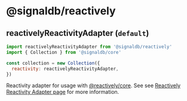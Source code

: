 # @signaldb/reactively

## reactivelyReactivityAdapter (`default`)

```js
import reactivelyReactivityAdapter from '@signaldb/reactively'
import { Collection } from '@signaldb/core'

const collection = new Collection({
  reactivity: reactivelyReactivityAdapter,
})
```

Reactivity adapter for usage with [@reactively/core](https://github.com/modderme123/reactively). See see [Reactively Reactivity Adapter page](/reactivity/reactively/) for more information.
